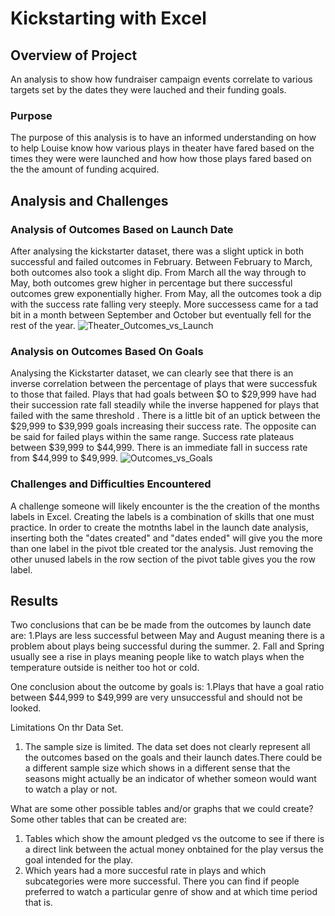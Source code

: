 # Kickstarting with Excel

## Overview of Project
An analysis to show how fundraiser campaign events correlate to various targets set by the dates they were lauched and their funding goals. 

### Purpose
The purpose of this analysis is to have an informed understanding on how to help Louise know how various plays in theater have fared based on the times they were were launched and how how those plays fared based on the the amount of funding acquired.

## Analysis and Challenges

### Analysis of Outcomes Based on Launch Date
After analysing the kickstarter dataset, there was a slight uptick in both successful and failed outcomes in February. Between February to March, both outcomes also took a slight dip. From March all the way through to May, both outcomes grew higher in percentage but there successful outcomes grew exponentially higher. From May, all the outcomes took a dip with the success rate falling very steeply. More successess came for a tad bit in a month between September and October but eventually fell for the rest of the year.
![Theater_Outcomes_vs_Launch](https://user-images.githubusercontent.com/85206793/155828352-558cb18e-4f38-412f-bc0c-3517b66053d7.png)

### Analysis on Outcomes Based On Goals
Analysing the Kickstarter dataset, we can clearly see that there is an inverse correlation between the percentage of plays that were successfuk to those that failed. Plays that had goals between $O to $29,999 have had their succession rate fall steadily while the inverse happened for plays that failed with the same threshold . There is a little bit of an uptick between the $29,999 to $39,999 goals increasing their success rate. The opposite can be said for failed plays within the same range. Success rate plateaus between $39,999 to $44,999. There is an immediate fall in success rate from $44,999 to $49,999. 
![Outcomes_vs_Goals](https://user-images.githubusercontent.com/85206793/155828687-393fb90f-aaeb-47fd-aa97-2bc5d2a79b07.png)

### Challenges and Difficulties Encountered
A challenge someone will likely encounter is the the creation of the months labels in Excel. Creating the labels is a combination of skills that one must practice. In order to create the motnths label in the launch date analysis, inserting both the "dates created" and "dates ended" will give you the more than one label in the pivot tble created tor the analysis. Just removing the other unused labels in the row section of the pivot table gives you the row label.

## Results
Two conclusions that can be be made from the outcomes by launch date are:
1.Plays are less successful between May and August meaning there is a problem about plays being successful during the summer.
2. Fall and Spring usually see a rise in plays meaning people like to watch plays when the temperature outside is neither too hot or cold.

One conclusion about the outcome by goals is:
1.Plays that have a goal ratio between $44,999 to $49,999 are very unsuccessful and should not be looked.

Limitations On thr Data Set.
1. The sample size is limited. The data set does not clearly represent all the outcomes based on the goals and their launch dates.There could be a different sample size which shows in a different sense that the seasons might actually be an indicator of whether someon would want to watch a play or not.

What are some other possible tables and/or graphs that we could create?
Some other tables that can be created are:

1. Tables which show the amount pledged vs the outcome to see if there is a direct link between the actual money onbtained for the play versus the goal intended for the play.
2. Which years had a more succesful rate in plays and which subcategories were more successful. There you can find if people preferred to watch a particular genre of show and at which time period that is.  
